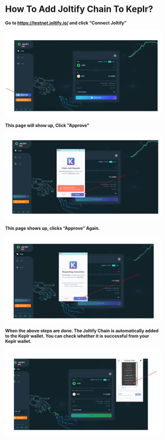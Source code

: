 # How To Add Joltify Chain To Keplr?

**Go to https://testnet.joltify.io/ and click “Connect Joltify”**

![](../.gitbook/assets/adddJoltifytoKeplr.png)

**This page will show up, Click "Approve"**

![](../.gitbook/assets/ApproveToaddToKeplr.png)

**This page shows up, clicks “Approve” Again.**

![](../.gitbook/assets/ApproveToaddToKeplr1.png)

**When the above steps are done. The Joltify Chain is automatically added to the Keplr wallet. You can check whether it is successful from your Keplr wallet.**

![](../.gitbook/assets/CheckAddJoltifytoKeplr.png)
